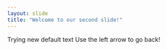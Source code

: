 ```yaml
---
layout: slide
title: "Welcome to our second slide!"
---
```

Trying new default text
Use the left arrow to go back!

